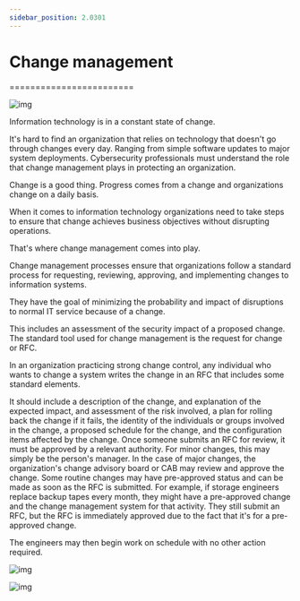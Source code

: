 ```yaml
---
sidebar_position: 2.0301
---
```


# Change management
========================

![img](/img/2-03-01-01.png)

Information technology is in a constant state of change. 

It's hard to find an organization that relies on technology that doesn't go through changes every day. Ranging from simple software updates to major system deployments. Cybersecurity professionals must understand the role that change management plays in protecting an organization. 

Change is a good thing. Progress comes from a change and organizations change on a daily basis. 

When it comes to information technology organizations need to take steps to ensure that change achieves business objectives without disrupting operations. 

That's where change management comes into play. 

Change management processes ensure that organizations follow a standard process for requesting, reviewing, approving, and implementing changes to information systems. 

They have the goal of minimizing the probability and impact of disruptions to normal IT service because of a change. 

This includes an assessment of the security impact of a proposed change. The standard tool used for change management is the request for change or RFC. 

In an organization practicing strong change control, any individual who wants to change a system writes the change in an RFC that includes some standard elements. 

It should include a description of the change, and explanation of the expected impact, and assessment of the risk involved, a plan for rolling back the change if it fails, the identity of the individuals or groups involved in the change, a proposed schedule for the change, and the configuration items affected by the change. Once someone submits an RFC for review, it must be approved by a relevant authority. For minor changes, this may simply be the person's manager. In the case of major changes, the organization's change advisory board or CAB may review and approve the change. Some routine changes may have pre-approved status and can be made as soon as the RFC is submitted. For example, if storage engineers replace backup tapes every month, they might have a pre-approved change and the change management system for that activity. They still submit an RFC, but the RFC is immediately approved due to the fact that it's for a pre-approved change.

The engineers may then begin work on schedule with no other action required.

![img](/img/2-03-01-02.png)

![img](/img/2-03-01-03.png)